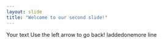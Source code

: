 ```yaml
---
layout: slide
title: "Welcome to our second slide!"
---
```

Your text
Use the left arrow to go back!
Iaddedonemore line
